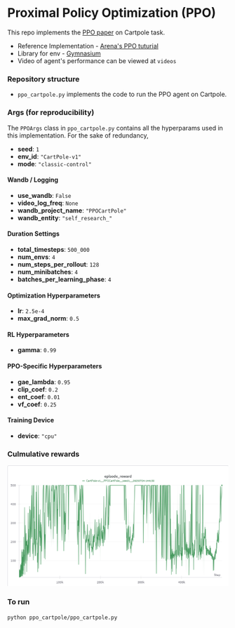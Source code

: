 # Proximal Policy Optimization (PPO)

This repo implements the [PPO paper](https://arxiv.org/pdf/1707.06347) on Cartpole task.

- Reference Implementation - [Arena's PPO tuturial](https://arena-chapter2-rl.streamlit.app/[2.3]_PPO)
- Library for env - [Gymnasium](https://gymnasium.farama.org/)
- Video of agent's performance can be viewed at `videos`

### Repository structure

- `ppo_cartpole.py` implements the code to run the PPO agent on Cartpole.

### Args (for reproducibility)

The `PPOArgs` class in `ppo_cartpole.py` contains all the hyperparams used in this implementation. For the sake of redundancy,

- **seed**: `1`
- **env_id**: `"CartPole-v1"`
- **mode**: `"classic-control"`

#### Wandb / Logging

- **use_wandb**: `False`
- **video_log_freq**: `None`
- **wandb_project_name**: `"PPOCartPole"`
- **wandb_entity**: `"self_research_"`

#### Duration Settings

- **total_timesteps**: `500_000`
- **num_envs**: `4`
- **num_steps_per_rollout**: `128`
- **num_minibatches**: `4`
- **batches_per_learning_phase**: `4`

#### Optimization Hyperparameters

- **lr**: `2.5e-4`
- **max_grad_norm**: `0.5`

#### RL Hyperparameters

- **gamma**: `0.99`

#### PPO-Specific Hyperparameters

- **gae_lambda**: `0.95`
- **clip_coef**: `0.2`
- **ent_coef**: `0.01`
- **vf_coef**: `0.25`

#### Training Device

- **device**: `"cpu"`

### Culmulative rewards

![rewards](assets/episode_reward.png)

### To run

`python ppo_cartpole/ppo_cartpole.py`
